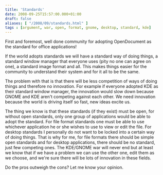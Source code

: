 ```yaml
---
title: 'Standards'
date: 2008-09-25T15:57:00.000+01:00
draft: false
aliases: [ "/2008/09/standards.html" ]
tags : [argument, war, open, format, gnome, desktop, standard, kde]
---
```


First and foremost, well done community for adopting OpenDocument as the standard for office applications!  
  
If the world adopts standards we will have a standard way of doing things, a standard window manager that everyone uses (pity no one can agree on one), a standard image format and all. This makes things easier for the community to understand their system and for it all to be the same.  
  
The problem with that is that there will be less competition of ways of doing things and therefore no innovation. For example if everyone adopted KDE as their standard window manager, the innovation would slow down because GNOME and KDE aren't competing against each other. We need innovation because the world is driving itself so fast, new ideas excite us.  
  
The thing we know is that these standards (if they exist) must be open, for without open standards, only one group of applications would be able to adopt the standard. For file format standards one must be able to use whichever application he or she wishes to use to view or edit the file. For desktop standards I personally do not want to be locked into a certain way of doing things. That is why for me, for file formats there should be simple open standards and for desktop applications, there should be no standard, just few competing ones. The KDE/GNOME war will never end but at least we know that if we have a problem we can use the other one, edit them as we choose, and we're sure there will be lots of innovation in these fields.  
  
Do the pros outweigh the cons? Let me know your opinion.